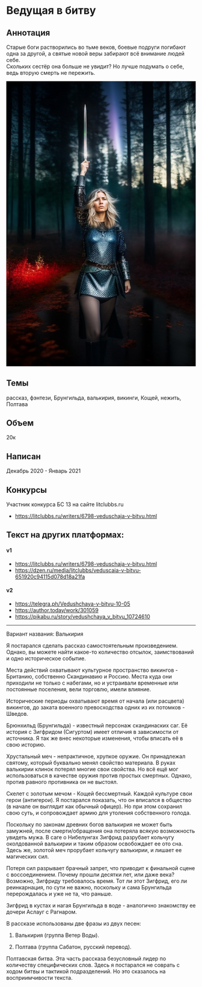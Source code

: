 # Ведущая в битву

## Аннотация
Старые боги растворились во тьме веков, боевые подруги погибают одна за другой, а святые новой веры забирают всё внимание людей себе.  
Скольких сестёр она больше не увидит? Но лучше подумать о себе, ведь вторую смерть не пережить.  

![Обложка](Валькирия.jpg)

## Темы
рассказ, фэнтези, Брунгильда, валькирия, викинги, Кощей, нежить, Полтава

## Объем
20к

## Написан
Декабрь 2020 - Январь 2021

## Конкурсы
Участник конкурса БС 13 на сайте litclubbs.ru
- https://litclubbs.ru/writers/6798-veduschaja-v-bitvu.html

## Текст на других платформах:
#### v1
- https://litclubbs.ru/writers/6798-veduschaja-v-bitvu.html
- https://dzen.ru/media/litclubbs/veduscaia-v-bitvu-651920c94115d078d18a21fa
#### v2
- https://telegra.ph/Vedushchaya-v-bitvu-10-05
- https://author.today/work/301059
- https://pikabu.ru/story/vedushchaya_v_bitvu_10724610

***

Вариант названия: Валькирия  

Я постарался сделать рассказ самостоятельным произведением. Однако, вы можете найти какое-то количество отсылок, заимствований и одно историческое событие.

Места действий охватывают культурное пространство викингов - Британию, собственно Скандинавию и Россию. Места куда они приходили не только с набегами, но и устраивали временные или постоянные поселения, вели торговлю, имели влияние.

Исторические периоды охватывают время от начала (или расцвета) викингов, до заката военного превосходства одних из их потомков - Шведов.

Брюнхильд (Брунгильда) - известный персонаж скандинаских саг. Её история с Зигфридом (Сигуртом) имеет отличия в зависимости от источника. Я так же внес некоторые изменения, чтобы вписать её в свою историю.

Хрустальный меч - непрактичное, хрупкое оружие. Он принадлежал святому, который буквально менял свойство материала. В руках валькирии клинок потерял многие свои свойства. Но всё ещё мог использоваться в качестве оружия против простых смертных. Однако, против равного противника он не выстоял.

Скелет с золотым мечом - Кощей бессмертный. Каждой культуре свои герои (антигерои). Я постарался показать, что он вписался в общество (в начале он выглядит как обычный офицер). Но при этом сохранил свою суть, и сопровождает армию для утоления собственного голода.

Поскольку по законам древних богов валькирия не может быть замужней, после смерти/обращения она потеряла всякую возможность увидеть мужа. В саге о Нибелунгах Зигфрид разрубает кольчугу околдованной валькирии и таким образом освобождает ее ото сна. Здесь же, золотой меч прорубает кольчугу валькирии, и лишает ее магических сил.

Потеря сил разрывает брачный запрет, что приводит к финальной сцене с воссоединением. Почему прошли десятки лет, или даже века? Возможно, Зигфриду требовалось время. Тот ли этот Зигфрид, его ли реинкарнация, по сути не важно, поскольку и сама Брунгильда перерождалась и уже не та, что раньше.

Зигфрид в кустах и нагая Брунгильда в воде - аналогично знакомству ее дочери Аслауг с Рагнаром.

В рассказе использованы две фразы из двух песен:

1. Валькирия (группа Ветер Воды).

2. Полтава (группа Сабатон, русский перевод).

Полтавская битва. Эта часть рассказа безусловный лидер по количеству специфических слов. Здесь я постарался не соврать с ходом битвы и тактикой подразделений. Но это сказалось на восприимчивости текста.